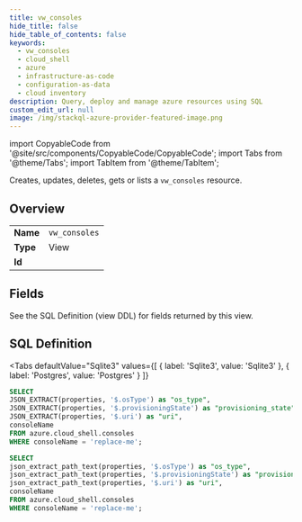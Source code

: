 ```yaml
--- 
title: vw_consoles
hide_title: false
hide_table_of_contents: false
keywords:
  - vw_consoles
  - cloud_shell
  - azure
  - infrastructure-as-code
  - configuration-as-data
  - cloud inventory
description: Query, deploy and manage azure resources using SQL
custom_edit_url: null
image: /img/stackql-azure-provider-featured-image.png
---
```


import CopyableCode from '@site/src/components/CopyableCode/CopyableCode';
import Tabs from '@theme/Tabs';
import TabItem from '@theme/TabItem';

Creates, updates, deletes, gets or lists a <code>vw_consoles</code> resource.

## Overview
<table><tbody>
<tr><td><b>Name</b></td><td><code>vw_consoles</code></td></tr>
<tr><td><b>Type</b></td><td>View</td></tr>
<tr><td><b>Id</b></td><td><CopyableCode code="azure.cloud_shell.vw_consoles" /></td></tr>
</tbody></table>

## Fields

See the SQL Definition (view DDL) for fields returned by this view.

## SQL Definition

<Tabs
defaultValue="Sqlite3"
values={[
{ label: 'Sqlite3', value: 'Sqlite3' },
{ label: 'Postgres', value: 'Postgres' }
]}
>
<TabItem value="Sqlite3">

```sql
SELECT
JSON_EXTRACT(properties, '$.osType') as "os_type",
JSON_EXTRACT(properties, '$.provisioningState') as "provisioning_state",
JSON_EXTRACT(properties, '$.uri') as "uri",
consoleName
FROM azure.cloud_shell.consoles
WHERE consoleName = 'replace-me';
```

</TabItem>
<TabItem value="Postgres">

```sql
SELECT
json_extract_path_text(properties, '$.osType') as "os_type",
json_extract_path_text(properties, '$.provisioningState') as "provisioning_state",
json_extract_path_text(properties, '$.uri') as "uri",
consoleName
FROM azure.cloud_shell.consoles
WHERE consoleName = 'replace-me';
```

</TabItem>
</Tabs>
